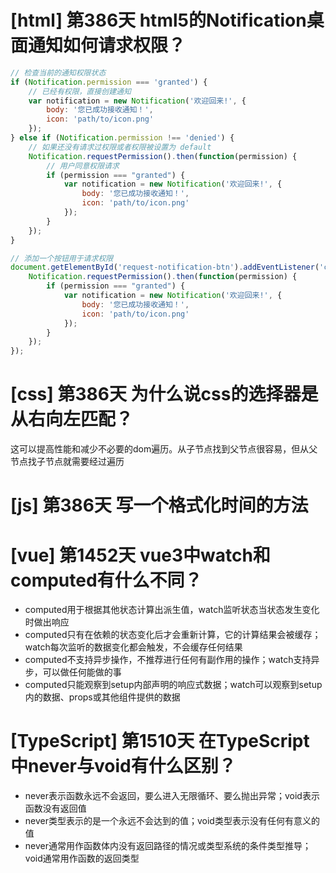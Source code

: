 # [html] 第386天 html5的Notification桌面通知如何请求权限？

```javascript
// 检查当前的通知权限状态
if (Notification.permission === 'granted') {
    // 已经有权限，直接创建通知
    var notification = new Notification('欢迎回来!', {
        body: '您已成功接收通知！',
        icon: 'path/to/icon.png'
    });
} else if (Notification.permission !== 'denied') {
    // 如果还没有请求过权限或者权限被设置为 default
    Notification.requestPermission().then(function(permission) {
        // 用户同意权限请求
        if (permission === "granted") {
            var notification = new Notification('欢迎回来!', {
                body: '您已成功接收通知！',
                icon: 'path/to/icon.png'
            });
        }
    });
}

// 添加一个按钮用于请求权限
document.getElementById('request-notification-btn').addEventListener('click', function() {
    Notification.requestPermission().then(function(permission) {
        if (permission === "granted") {
            var notification = new Notification('欢迎回来!', {
                body: '您已成功接收通知！',
                icon: 'path/to/icon.png'
            });
        }
    });
});

```

# [css] 第386天 为什么说css的选择器是从右向左匹配？

这可以提高性能和减少不必要的dom遍历。从子节点找到父节点很容易，但从父节点找子节点就需要经过遍历

# [js] 第386天 写一个格式化时间的方法

# [vue] 第1452天 vue3中watch和computed有什么不同？

- computed用于根据其他状态计算出派生值，watch监听状态当状态发生变化时做出响应
- computed只有在依赖的状态变化后才会重新计算，它的计算结果会被缓存；watch每次监听的数据变化都会触发，不会缓存任何结果
- computed不支持异步操作，不推荐进行任何有副作用的操作；watch支持异步，可以做任何能做的事
- computed只能观察到setup内部声明的响应式数据；watch可以观察到setup内的数据、props或其他组件提供的数据

# [TypeScript] 第1510天 在TypeScript中never与void有什么区别？

- never表示函数永远不会返回，要么进入无限循环、要么抛出异常；void表示函数没有返回值
- never类型表示的是一个永远不会达到的值；void类型表示没有任何有意义的值
- never通常用作函数体内没有返回路径的情况或类型系统的条件类型推导；void通常用作函数的返回类型
